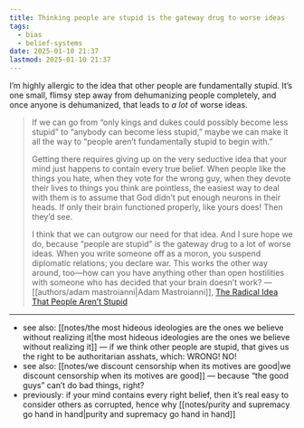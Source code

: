 ```yaml
---
title: Thinking people are stupid is the gateway drug to worse ideas
tags:
  - bias
  - belief-systems
date: 2025-01-10 21:37
lastmod: 2025-01-10 21:37
---
```

I’m highly allergic to the idea that other people are fundamentally stupid. It’s one small, flimsy step away from dehumanizing people completely, and once anyone is dehumanized, that leads to *a lot* of worse ideas.

> If we can go from “only kings and dukes could possibly become less stupid” to “anybody can become less stupid,” maybe we can make it all the way to “people aren’t fundamentally stupid to begin with.”
> 
> Getting there requires giving up on the very seductive idea that your mind just happens to contain every true belief. When people like the things you hate, when they vote for the wrong guy, when they devote their lives to things you think are pointless, the easiest way to deal with them is to assume that God didn’t put enough neurons in their heads. If only their brain functioned properly, like yours does! Then they’d see.
> 
> I think that we can outgrow our need for that idea. And I sure hope we do, because “people are stupid” is the gateway drug to a lot of worse ideas. When you write someone off as a moron, you suspend diplomatic relations; you declare war. This works the other way around, too—how can you have anything other than open hostilities with someone who has decided that your brain doesn’t work? —[[authors/adam mastroianni|Adam Mastroianni]], [The Radical Idea That People Aren’t Stupid](https://www.experimental-history.com/p/the-radical-idea-that-people-arent)

---
- see also: [[notes/the most hideous ideologies are the ones we believe without realizing it|the most hideous ideologies are the ones we believe without realizing it]] — if we think other people are stupid, that gives us the right to be authoritarian asshats, which: WRONG! NO!
- see also: [[notes/we discount censorship when its motives are good|we discount censorship when its motives are good]] — because “the good guys” can’t do bad things, right?
- previously: if your mind contains every right belief, then it’s real easy to consider others as corrupted, hence why [[notes/purity and supremacy go hand in hand|purity and supremacy go hand in hand]]